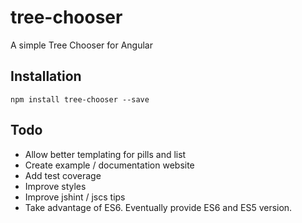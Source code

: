 # tree-chooser
A simple Tree Chooser for Angular

## Installation
``` npm install tree-chooser --save ```

## Todo
- Allow better templating for pills and list
- Create example / documentation website
- Add test coverage
- Improve styles
- Improve jshint / jscs tips
- Take advantage of ES6. Eventually provide ES6 and ES5 version.
